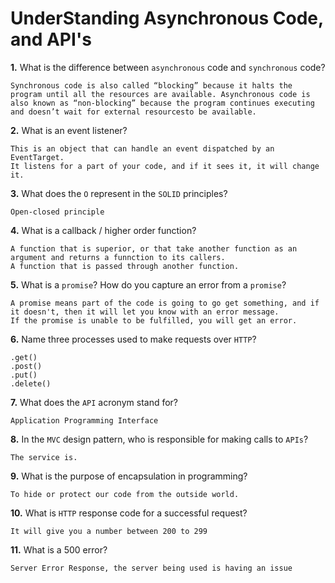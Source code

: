 # UnderStanding Asynchronous Code, and API's

**1.** What is the difference between `asynchronous` code and `synchronous` code?
<!-- enter you answer in the space below -->
```
Synchronous code is also called “blocking” because it halts the program until all the resources are available. Asynchronous code is also known as “non-blocking” because the program continues executing and doesn’t wait for external resourcesto be available.
```
**2.** What is an event listener?
<!-- enter you answer in the space below -->
```
This is an object that can handle an event dispatched by an EventTarget.
It listens for a part of your code, and if it sees it, it will change it.
```
**3.** What does the `O` represent in the `SOLID` principles?
<!-- enter you answer in the space below -->
```
Open-closed principle
```
**4.** What is a callback / higher order function?
<!-- enter you answer in the space below -->
```
A function that is superior, or that take another function as an argument and returns a funnction to its callers. 
A function that is passed through another function.
```
**5.** What is a `promise`? How do you capture an error from a `promise`?
<!-- enter you answer in the space below -->
```
A promise means part of the code is going to go get something, and if it doesn't, then it will let you know with an error message. 
If the promise is unable to be fulfilled, you will get an error. 
```
**6.** Name three processes used to make requests over `HTTP`?
<!-- enter you answer in the space below -->
```
.get()
.post()
.put()
.delete()
```
**7.** What does the `API` acronym stand for?
<!-- enter you answer in the space below -->
```
Application Programming Interface
```
**8.** In the `MVC` design pattern, who is responsible for making calls to `APIs`?
<!-- enter you answer in the space below -->
```
The service is.
```
**9.** What is the purpose of encapsulation in programming?
<!-- enter you answer in the space below -->
```
To hide or protect our code from the outside world.
```
**10.** What is `HTTP` response code for a successful request?
<!-- enter you answer in the space below -->
```
It will give you a number between 200 to 299
```
**11.** What is a 500 error?
<!-- enter you answer in the space below -->
```
Server Error Response, the server being used is having an issue
```